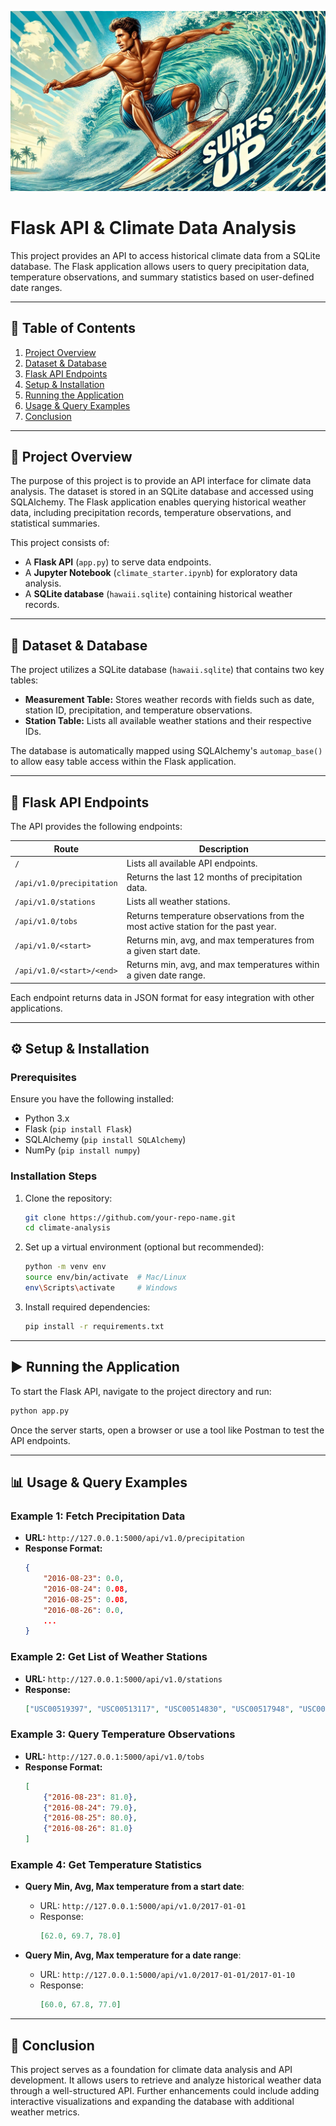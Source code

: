 
![surfer pic](https://github.com/Lanceowesalot/sqlalchemy_challenge/blob/main/SurfsUp/Images/Male%20Surfer.jpg)

# **Flask API & Climate Data Analysis**
This project provides an API to access historical climate data from a SQLite database. The Flask application allows users to query precipitation data, temperature observations, and summary statistics based on user-defined date ranges.

---

## **📌 Table of Contents**

1. [Project Overview](#project-overview)
2. [Dataset & Database](#dataset--database)
3. [Flask API Endpoints](#flask-api-endpoints)
4. [Setup & Installation](#setup--installation)
5. [Running the Application](#running-the-application)
6. [Usage & Query Examples](#usage--query-examples)
7. [Conclusion](#conclusion)

---

## **📖 Project Overview**
The purpose of this project is to provide an API interface for climate data analysis. The dataset is stored in an SQLite database and accessed using SQLAlchemy. The Flask application enables querying historical weather data, including precipitation records, temperature observations, and statistical summaries.

This project consists of:
- A **Flask API** (`app.py`) to serve data endpoints.
- A **Jupyter Notebook** (`climate_starter.ipynb`) for exploratory data analysis.
- A **SQLite database** (`hawaii.sqlite`) containing historical weather records.

---

## **📂 Dataset & Database**
The project utilizes a SQLite database (`hawaii.sqlite`) that contains two key tables:

- **Measurement Table:** Stores weather records with fields such as date, station ID, precipitation, and temperature observations.
- **Station Table:** Lists all available weather stations and their respective IDs.

The database is automatically mapped using SQLAlchemy's `automap_base()` to allow easy table access within the Flask application.

---

## **🚀 Flask API Endpoints**
The API provides the following endpoints:

| Route | Description |
|--------|-------------|
| `/` | Lists all available API endpoints. |
| `/api/v1.0/precipitation` | Returns the last 12 months of precipitation data. |
| `/api/v1.0/stations` | Lists all weather stations. |
| `/api/v1.0/tobs` | Returns temperature observations from the most active station for the past year. |
| `/api/v1.0/<start>` | Returns min, avg, and max temperatures from a given start date. |
| `/api/v1.0/<start>/<end>` | Returns min, avg, and max temperatures within a given date range. |

Each endpoint returns data in JSON format for easy integration with other applications.

---

## **⚙️ Setup & Installation**
### **Prerequisites**
Ensure you have the following installed:
- Python 3.x
- Flask (`pip install Flask`)
- SQLAlchemy (`pip install SQLAlchemy`)
- NumPy (`pip install numpy`)

### **Installation Steps**
1. Clone the repository:
   ```bash
   git clone https://github.com/your-repo-name.git
   cd climate-analysis
   ```

2. Set up a virtual environment (optional but recommended):
   ```bash
   python -m venv env
   source env/bin/activate  # Mac/Linux
   env\Scripts\activate     # Windows
   ```

3. Install required dependencies:
   ```bash
   pip install -r requirements.txt
   ```

---

## **▶️ Running the Application**
To start the Flask API, navigate to the project directory and run:

```bash
python app.py
```

Once the server starts, open a browser or use a tool like Postman to test the API endpoints.

---

## **📊 Usage & Query Examples**
### **Example 1: Fetch Precipitation Data**
- **URL:** `http://127.0.0.1:5000/api/v1.0/precipitation`
- **Response Format:**
  ```json
  {
      "2016-08-23": 0.0,
      "2016-08-24": 0.08,
      "2016-08-25": 0.08,
      "2016-08-26": 0.0,
      ...
  }
  ```

### **Example 2: Get List of Weather Stations**
- **URL:** `http://127.0.0.1:5000/api/v1.0/stations`
- **Response:**
  ```json
  ["USC00519397", "USC00513117", "USC00514830", "USC00517948", "USC00519523"]
  ```

### **Example 3: Query Temperature Observations**
- **URL:** `http://127.0.0.1:5000/api/v1.0/tobs`
- **Response Format:**
  ```json
  [
      {"2016-08-23": 81.0},
      {"2016-08-24": 79.0},
      {"2016-08-25": 80.0},
      {"2016-08-26": 81.0}
  ]
  ```

### **Example 4: Get Temperature Statistics**
- **Query Min, Avg, Max temperature from a start date**:
  - URL: `http://127.0.0.1:5000/api/v1.0/2017-01-01`
  - Response:
    ```json
    [62.0, 69.7, 78.0]
    ```

- **Query Min, Avg, Max temperature for a date range**:
  - URL: `http://127.0.0.1:5000/api/v1.0/2017-01-01/2017-01-10`
  - Response:
    ```json
    [60.0, 67.8, 77.0]
    ```

---

## **📌 Conclusion**
This project serves as a foundation for climate data analysis and API development. It allows users to retrieve and analyze historical weather data through a well-structured API. Further enhancements could include adding interactive visualizations and expanding the database with additional weather metrics.

